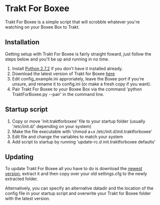 Trakt For Boxee
===============

Trakt For Boxee is a simple script that will scrobble whatever you're watching
on your Boxee Box to Trakt.

Installation
------------
Getting setup with Trakt For Boxee is fairly straight foward, just follow the steps below and you'll be up and running in no time.

1. Install [Python 2.7.2](http://python.org/download/releases/2.7.2/) if you don't have it installed already.
2. Download the latest version of Trakt for Boxee [here](https://github.com/cold12/Trakt-for-Boxee/zipball/master)
3. Edit config_example.ini approriately, leave the Boxee port if you're unsure, and rename it to config.ini (or make a fresh copy if you want).
4. Pair Trakt For Boxee to your Boxee Box via the command 'python TraktForBoxee.py --pair' in the command line.

Startup script
--------------
1. Copy or move 'init.traktforboxee' file to your startup folder (usually '/etc/init.d/' depending on your system)
2. Make the file executable with 'chmod a+x /etc/init.d/init.traktforboxee'
3. Edit file and change the variables to match your system
4. Add script to startup by running 'update-rc.d init.traktforboxee defaults'

Updating
--------
To update Trakt For Boxee all you have to do is download the [newest version](https://github.com/cold12/Trakt-for-Boxee/zipball/master),
extract it and then copy over your old settings.cfg to the newly extracted folder.

Alternatively, you can specify an alternative datadir and the location of the config file in your startup script and overwrite your Trakt for Boxee folder with the latest version.